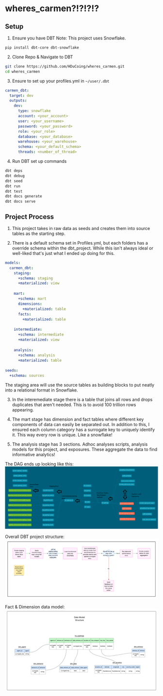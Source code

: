 # wheres_carmen?!?!?!? 
## Setup
1. Ensure you have DBT 
Note: This project uses Snowflake.
```bash
pip install dbt-core dbt-snowflake
```
2. Clone Repo & Navigate to DBT
```bash
git clone https://github.com/HDuCoing/wheres_carmen.git
cd wheres_carmen
```
3. Ensure to set up your profiles.yml in `~/user/.dbt`
```yaml
carmen_dbt:
  target: dev
  outputs:
    dev:
      type: snowflake
      account: <your_account>
      user: <your_username>
      password: <your_password>
      role: <your_role>
      database: <your_database>
      warehouse: <your_warehouse>
      schema: <your_default_schema>
      threads: <number_of_thread>
```
4. Run DBT set up commands
```bash
dbt deps
dbt debug
dbt seed
dbt run
dbt test
dbt docs generate
dbt docs serve
```
## Project Process
1. This project takes in raw data as seeds and creates them into source tables as the starting step.

2. There is a default schema set in Profiles.yml, but each folders has a override schema within the dbt_project. While this isn't always ideal or well-liked that's just what I ended up doing for this.
```yaml
models:
  carmen_dbt:
    staging:
      +schema: staging
      +materialized: view

    mart:
      +schema: mart
      dimensions:
        +materialized: table
      facts:
        +materialized: table

    intermediate:
      +schema: intermediate
      +materialized: view
      
    analysis:
      +schema: analysis
      +materialized: table

seeds:
  +schema: sources
  ```
The staging area will use the source tables as building blocks to put neatly into a relational format in Snowflake.

3. In the interemediate stage there is a table that joins all rows and drops duplicates that aren't needed. This is to avoid 100 trillion rows appearing.

4. The mart stage has dimension and fact tables where different key components of data can easily be separated out. In addition to this, I ensured each column category has a surrogate key to uniquely identify it. This way every row is unique. Like a snowflake!

5. The analysis stage has 3 sections. Adhoc analyses scripts, analysis models for this project, and exposures. These aggregate the data to find informative analytics!

The DAG ends up looking like this:
![DAG](images/modelDAG.png "DAG of DBT Structure")

Overall DBT project structure:
![DBTProcess](images/dbt_process_model.png "DBT Process overall")

Fact & Dimension data model:
![fctdim](images/fact_dimension_model.png "Fact and dimensions table data model")